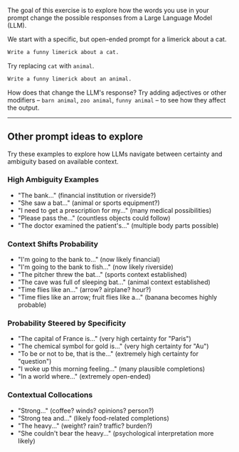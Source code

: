 The goal of this exercise is to explore how the words you use in your prompt change the possible responses from a Large Language Model (LLM).

We start with a specific, but open-ended prompt for a limerick about a cat.

```markdown
Write a funny limerick about a cat.
```

Try replacing `cat` with `animal`.

```markdown
Write a funny limerick about an animal.
```

How does that change the LLM's response?
Try adding adjectives or other modifiers – `barn animal`, `zoo animal`, `funny animal` – to see how they affect the output.

***

## Other prompt ideas to explore

Try these examples to explore how LLMs navigate between certainty and ambiguity based on available context.

### High Ambiguity Examples

- "The bank..." (financial institution or riverside?)
- "She saw a bat..." (animal or sports equipment?)
- "I need to get a prescription for my..." (many medical possibilities)
- "Please pass the..." (countless objects could follow)
- "The doctor examined the patient's..." (multiple body parts possible)

### Context Shifts Probability

- "I'm going to the bank to..." (now likely financial)
- "I'm going to the bank to fish..." (now likely riverside)
- "The pitcher threw the bat..." (sports context established)
- "The cave was full of sleeping bat..." (animal context established)
- "Time flies like an..." (arrow? airplane? hour?)
- "Time flies like an arrow; fruit flies like a..." (banana becomes highly probable)

### Probability Steered by Specificity

- "The capital of France is..." (very high certainty for "Paris")
- "The chemical symbol for gold is..." (very high certainty for "Au")
- "To be or not to be, that is the..." (extremely high certainty for "question")
- "I woke up this morning feeling..." (many plausible completions)
- "In a world where..." (extremely open-ended)

### Contextual Collocations

- "Strong..." (coffee? winds? opinions? person?)
- "Strong tea and..." (likely food-related completions)
- "The heavy..." (weight? rain? traffic? burden?)
- "She couldn't bear the heavy..." (psychological interpretation more likely)
